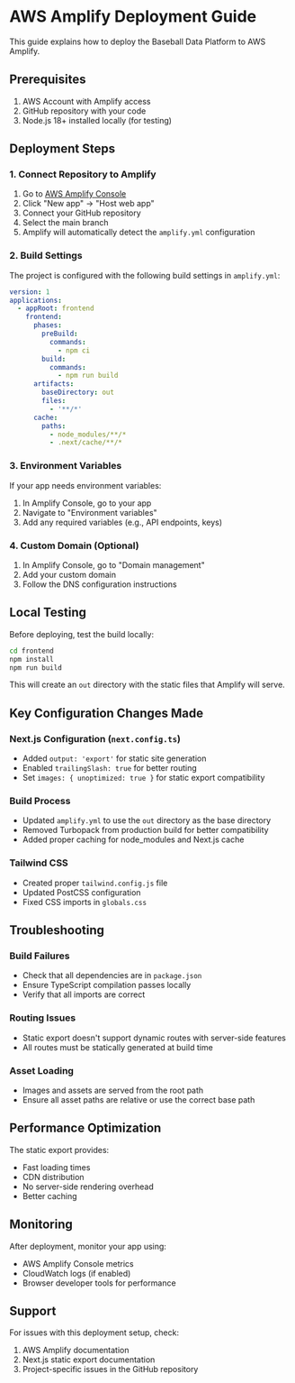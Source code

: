 # AWS Amplify Deployment Guide

This guide explains how to deploy the Baseball Data Platform to AWS Amplify.

## Prerequisites

1. AWS Account with Amplify access
2. GitHub repository with your code
3. Node.js 18+ installed locally (for testing)

## Deployment Steps

### 1. Connect Repository to Amplify

1. Go to [AWS Amplify Console](https://console.aws.amazon.com/amplify/)
2. Click "New app" → "Host web app"
3. Connect your GitHub repository
4. Select the main branch
5. Amplify will automatically detect the `amplify.yml` configuration

### 2. Build Settings

The project is configured with the following build settings in `amplify.yml`:

```yaml
version: 1
applications:
  - appRoot: frontend
    frontend:
      phases:
        preBuild:
          commands:
            - npm ci
        build:
          commands:
            - npm run build
      artifacts:
        baseDirectory: out
        files:
          - '**/*'
      cache:
        paths:
          - node_modules/**/*
          - .next/cache/**/*
```

### 3. Environment Variables

If your app needs environment variables:

1. In Amplify Console, go to your app
2. Navigate to "Environment variables"
3. Add any required variables (e.g., API endpoints, keys)

### 4. Custom Domain (Optional)

1. In Amplify Console, go to "Domain management"
2. Add your custom domain
3. Follow the DNS configuration instructions

## Local Testing

Before deploying, test the build locally:

```bash
cd frontend
npm install
npm run build
```

This will create an `out` directory with the static files that Amplify will serve.

## Key Configuration Changes Made

### Next.js Configuration (`next.config.ts`)
- Added `output: 'export'` for static site generation
- Enabled `trailingSlash: true` for better routing
- Set `images: { unoptimized: true }` for static export compatibility

### Build Process
- Updated `amplify.yml` to use the `out` directory as the base directory
- Removed Turbopack from production build for better compatibility
- Added proper caching for node_modules and Next.js cache

### Tailwind CSS
- Created proper `tailwind.config.js` file
- Updated PostCSS configuration
- Fixed CSS imports in `globals.css`

## Troubleshooting

### Build Failures
- Check that all dependencies are in `package.json`
- Ensure TypeScript compilation passes locally
- Verify that all imports are correct

### Routing Issues
- Static export doesn't support dynamic routes with server-side features
- All routes must be statically generated at build time

### Asset Loading
- Images and assets are served from the root path
- Ensure all asset paths are relative or use the correct base path

## Performance Optimization

The static export provides:
- Fast loading times
- CDN distribution
- No server-side rendering overhead
- Better caching

## Monitoring

After deployment, monitor your app using:
- AWS Amplify Console metrics
- CloudWatch logs (if enabled)
- Browser developer tools for performance

## Support

For issues with this deployment setup, check:
1. AWS Amplify documentation
2. Next.js static export documentation
3. Project-specific issues in the GitHub repository
